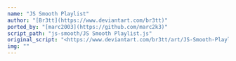 ```yaml
---
name: "JS Smooth Playlist"
author: "[Br3tt](https://www.deviantart.com/br3tt)"
ported_by: "[marc2003](https://github.com/marc2k3)"
script_path: "js-smooth/JS Smooth Playlist.js"
original_script: "<https://www.deviantart.com/br3tt/art/JS-Smooth-Playlist-571375892>"
img: ""
---
```

